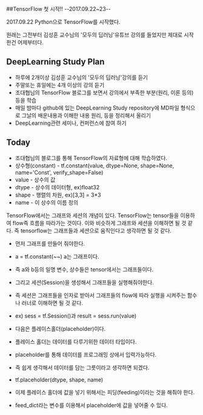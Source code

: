 ##TensorFlow 첫 시작!! --2017.09.22~23--

2017.09.22 Python으로 TensorFlow를 시작했다.

원래는 그전부터 김성훈 교수님의 '모두의 딥러닝'유튜브 강의를 들었지만
제대로 시작한건 어제부터다.

 DeepLearning Study Plan
-
  
 - 하루에 2개이상 김성훈 교수님의 '모두의 딥러닝'강의를 듣기
 - 주말또는 휴일에는 4개 이상의 강의 듣기
 - 조대협님의 TensorFlow 블로그를 보면서 강의에서 부족한 부분(원리, 이론 등의)등을 학습
 - 매일 밤마다 github에 있는 DeepLearning Study repository에 MD파일 형식으로 그날의 배운내용과 이해한 내용 원리, 등을 정리해서 올리기
 - DeepLearning관련 세미나, 컨퍼런스에 참여 하기
 
 Today 
-

- 조대협님의 블로그를 통해 TensorFlow의 자료형에 대해 학습하였다.
- 상수형(constant) - tf.constant(value, dtype=None, shape=None, name='Const', verify_shape=False)
- value - 상수의 값
- dtype - 상수의 데이터형, ex)float32
- shape - 행렬의 차원, ex)[3,3] = 3*3
- name  - 이 상수의 이름 정의

TensorFlow에서는 그래프와 세션의 개념이 있다.
TensorFlow는 tensor들을 이용하여 flow즉 흐름을 따라가는 것이다.
이와 비슷하게 그래프와 세션을 이해하면 될 것 같다.
즉 tensorflow는 그래프들과 세션으로 움직인다고 생각하면 될 것 같다.

- 먼저 그래프를 만들어 줘야한다.
- a = tf.constant(~~) a는 그래프이다.
- 즉 a와 b등의 일명 변수, 상수들은 tensor에서는 그래프들이다.
- 그리고 세션(Session)을 생성해서 그래프들을 실행해줘야한다.
- 즉 세션은 그래프들을 인자로 받아서 그래프들의 flow에 따라 실행을 시켜주는 함수나 러너로 이해하면 될 것 같다.
- ex) sess = tf.Session()과 result = sess.run(value)

- 다음은 플레이스홀더(placeholder)이다.
- 플레이스 홀더는 데이터를 다루기위한 데이터 타입이다.
- placeholder를 통해 데이터를 프로그래밍 상에서 입력가능하다.
- 즉 쉽게 생각해서 데이터를 담는 그릇이라고 생각하면 되겠다.
- tf.placeholder(dtype, shape, name)
- 이제 플레이스 홀더에 값을 넣기 위해서는 피딩(feeding)이라는 것을 해줘야 한다.
- feed_dict라는 변수를 이용해서 placeholder에 값을 넣어줄 수 있다.



		


